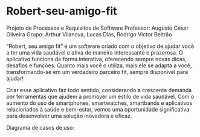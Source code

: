 # Robert-seu-amigo-fit
Projeto de Processos e Requisitos de Software
Professor: Augusto César Oliveira
Grupo: Arthur Vilanova, Lucas Dias, Rodrigo Victor Beltrão

“Robert, seu amigo fit” é um software criado com o objetivo de ajudar você a ter uma vida saudável e ativa de maneira interessante e prazerosa. O aplicativo funciona de forma interativa, oferecendo sempre novas dicas, desafios e funções. Quanto mais você o utiliza, mais ele se adapta a você, transformando-se em um verdadeiro parceiro fit, sempre disponível para ajudar!

Criar esse aplicativo faz todo sentido, considerando a crescente demanda por ferramentas que ajudem a promover um estilo de vida saudável. Com o aumento do uso de smartphones, smartwatches, smartbands e aplicativos relacionados à saúde e bem-estar, vemos uma oportunidade significativa para desenvolver uma solução inovadora e eficaz.


Diagrama de casos de uso:

